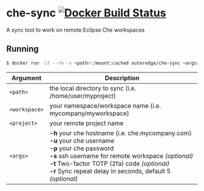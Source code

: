# che-sync [![Docker Build Status](https://img.shields.io/docker/build/outeredge/che-sync.svg?style=flat-square)](https://hub.docker.com/r/outeredge/che-sync)
A sync tool to work on remote Eclipse Che workspaces

## Running

```sh
$ docker run -it --rm -v <path>:/mount:cached outeredge/che-sync <args> <workspace> <project>
```

| Argument      | Description                                                  |
| ------------- | ------------------------------------------------------------ |
| `<path>`      | the local directory to sync (i.e. /home/user/myproject) |
| `<workspace>` | your namespace/workspace name (i.e. mycompany/myworkspace) |
| `<project>`   | your remote project name |
| `<args>`      | **-h**  your che hostname (i.e. che.mycompany.com)<br/>**-u**  your che username<br/>**-p**  your che password<br/>**-s** ssh username for remote workspace *(optional)*<br/>**-t**  Two-factor TOTP (2fa) code *(optional)*<br/>**-r**  Sync repeat delay in seconds, default 5 *(optional)* |
